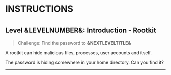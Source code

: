 # INSTRUCTIONS
#
## Level &LEVELNUMBER&: Introduction - Rootkit

> Challenge: Find the password to **&NEXTLEVELTITLE&**

A rootkit can hide malicious files, processes, user accounts and itself.

The password is hiding somewhere in your home directory. Can you find it?

---
